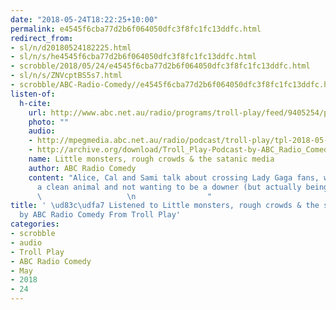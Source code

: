 ```yaml
---
date: "2018-05-24T18:22:25+10:00"
permalink: e4545f6cba77d2b6f064050dfc3f8fc1fc13ddfc.html
redirect_from:
- sl/n/d20180524182225.html
- sl/n/s/he4545f6cba77d2b6f064050dfc3f8fc1fc13ddfc.html
- scrobble/2018/05/24/e4545f6cba77d2b6f064050dfc3f8fc1fc13ddfc.html
- sl/n/s/ZNVcptBS5s7.html
- scrobble/ABC-Radio-Comedy//e4545f6cba77d2b6f064050dfc3f8fc1fc13ddfc.html
listen-of:
  h-cite:
    url: http://www.abc.net.au/radio/programs/troll-play/feed/9405254/podcast.xml
    photo: ""
    audio:
    - http://mpegmedia.abc.net.au/radio/podcast/troll-play/tpl-2018-05-11-ep4.mp3
    - http://archive.org/download/Troll_Play-Podcast-by-ABC_Radio_Comedy/Little_monsters_rough_crowds_the_satanic_media.mp3
    name: Little monsters, rough crowds & the satanic media
    author: ABC Radio Comedy
    content: "Alice, Cal and Sami talk about crossing Lady Gaga fans, why pigs are
      a clean animal and not wanting to be a downer (but actually being a total downer)\n
      \                   \n                "
title: ' \ud83c\udfa7 Listened to Little monsters, rough crowds & the satanic media
  by ABC Radio Comedy From Troll Play'
categories:
- scrobble
- audio
- Troll Play
- ABC Radio Comedy
- May
- 2018
- 24
---
```

